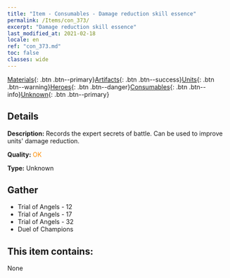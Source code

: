 ```yaml
---
title: "Item - Consumables - Damage reduction skill essence"
permalink: /Items/con_373/
excerpt: "Damage reduction skill essence"
last_modified_at: 2021-02-18
locale: en
ref: "con_373.md"
toc: false
classes: wide
---
```

 [Materials](/Items/){: .btn .btn--primary}[Artifacts](/Items/Artifacts/){: .btn .btn--success}[Units](/Items/Units/){: .btn .btn--warning}[Heroes](/Items/Heroes/){: .btn .btn--danger}[Consumables](/Items/Consumables/){: .btn .btn--info}[Unknown](/Items/Unknown/){: .btn .btn--primary}

## Details
 **Description:** Records the expert secrets of battle. Can be used to improve units' damage reduction.

 **Quality:** <span style="color: #FF8C00">OK</span>

 **Type:** Unknown

## Gather

*    Trial of Angels - 12 
*    Trial of Angels - 17 
*    Trial of Angels - 32 
*    Duel of Champions 

## This item contains:

  None


